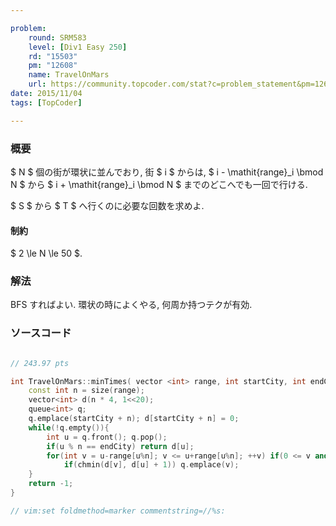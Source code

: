 ```yaml
---

problem:
    round: SRM583
    level: [Div1 Easy 250]
    rd: "15503"
    pm: "12608"
    name: TravelOnMars
    url: https://community.topcoder.com/stat?c=problem_statement&pm=12608&rd=15503
date: 2015/11/04
tags: [TopCoder]

---
```


### 概要

$ N $ 個の街が環状に並んでおり, 街 $ i $ からは, $ i - \mathit{range}_i \bmod N $ から $ i + \mathit{range}_i \bmod N $ までのどこへでも一回で行ける.

$ S $ から $ T $ へ行くのに必要な回数を求めよ.

#### 制約

$ 2 \le N \le 50 $.

### 解法

BFS すればよい.
環状の時によくやる, 何周か持つテクが有効.

### ソースコード

~~~ cpp

// 243.97 pts

int TravelOnMars::minTimes( vector <int> range, int startCity, int endCity ){
    const int n = size(range);
    vector<int> d(n * 4, 1<<20);
    queue<int> q;
    q.emplace(startCity + n); d[startCity + n] = 0;
    while(!q.empty()){
        int u = q.front(); q.pop();
        if(u % n == endCity) return d[u];
        for(int v = u-range[u%n]; v <= u+range[u%n]; ++v) if(0 <= v and v < d.size())
            if(chmin(d[v], d[u] + 1)) q.emplace(v);
    }
    return -1;
}

// vim:set foldmethod=marker commentstring=//%s:
~~~

